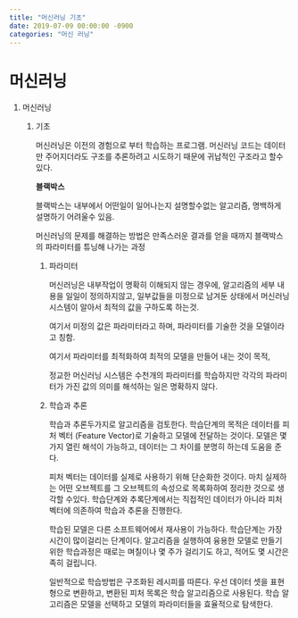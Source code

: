 ```yaml
---
title: "머신러닝 기초"
date: 2019-07-09 00:00:00 -0900
categories: "머신 러닝"
---
```




# 머신러닝

1. 머신러닝

   1. 기초

      머신러닝은 이전의 경험으로 부터 학습하는 프로그램. 머신러닝 코드는 데이터만 주어지더라도 구조를 추론하려고 시도하기 때문에 귀납적인 구조라고 할수있다.

      **블랙박스**

      블랙박스는 내부에서 어떤일이 일어나는지 설명할수없는 알고리즘, 명백하게 설명하기 어려울수 있음. 

      머신러닝의 문제를 해결하는 방법은 만족스러운 결과를 얻을 때까지 블랙박스의 파라미터를 튜닝해 나가는 과정

      1. 파라미터 

         머신러닝은 내부작업이 명확히 이해되지 않는 경우에, 알고리즘의 세부 내용을 일일이 정의하지않고, 일부값들을 미정으로 남겨둔 상태에서 머신러닝 시스템이 알아서 최적의 값을 구하도록 하는것.

         여기서 미정의 값은 파라미터라고 하며, 파라미터를 기술한 것을 모델이라고 칭함.

         여기서 파라미터를 최적화하여 최적의 모델을 만들어 내는 것이 목적, 

         정교한 머신러닝 시스템은 수천개의 파라미터를 학습하지만 각각의 파라미터가 가진 값의 의미를 해석하는 일은 명확하지 않다.

      2. 학습과 추론

         학습과 추론두가지로 알고리즘을 검토한다. 학습단계의 목적은 데이터를 피처 벡터 (Feature Vector)로 기술하고 모델에 전달하는 것이다. 모델은 몇 가지 열린 해석이 가능하고, 데이터는 그 차이를 분명히 하는데 도움을 준다. 

         피처 벡터는 데이터를 실제로 사용하기 위해 단순화한 것이다. 마치 실제하는 어떤 오브젝트를  그 오브젝트의 속성으로 목록화하여 정리한 것으로 생각할 수있다. 
         학습단계와 추록단계에서는 직접적인 데이터가 아니라 피처 벡터에 의존하여 학습과 추론을 진행한다.

         학습된 모델은 다른 소프트웨어에서 재사용이 가능하다. 학습단계는 가장 시간이 많이걸리는 단계이다. 알고리즘을 실행하여 융용한 모델로 만들기 위한 학습과정은 때로는 며칠이나 몇 주가 걸리기도 하고, 적어도 몇 시간은 족히 걸립니다. 

         일반적으로 학습방법은 구조화된 레시피를 따른다. 우선 데이터 셋을 표현형으로 변환하고, 변환된 피처 목록은 학습 알고리즘으로 사용된다. 학습 알고리즘은 모델을 선택하고 모델의 파라미터들을 효율적으로 탐색한다.